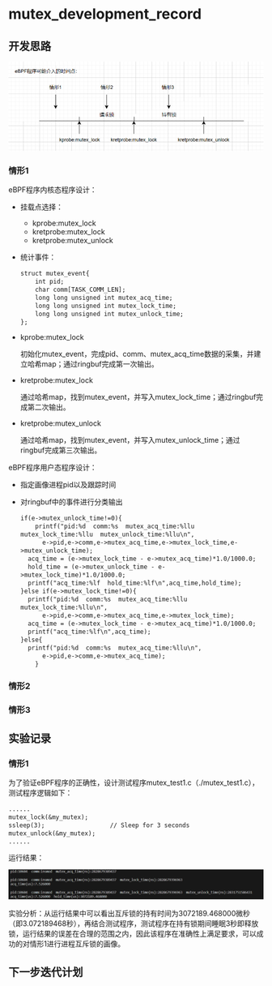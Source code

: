 # mutex_development_record

## 开发思路

<div align='center'><img src="../images/mutex_development.png"></div>

### 情形1

eBPF程序内核态程序设计：

- 挂载点选择：

  - kprobe:mutex_lock
  - kretprobe:mutex_lock
  - kretprobe:mutex_unlock

- 统计事件：

  ```
  struct mutex_event{
      int pid;
      char comm[TASK_COMM_LEN];
      long long unsigned int mutex_acq_time;
      long long unsigned int mutex_lock_time;
      long long unsigned int mutex_unlock_time;
  };
  ```

- kprobe:mutex_lock

  初始化mutex_event，完成pid、comm、mutex_acq_time数据的采集，并建立哈希map；通过ringbuf完成第一次输出。

- kretprobe:mutex_lock

  通过哈希map，找到mutex_event，并写入mutex_lock_time；通过ringbuf完成第二次输出。

- kretprobe:mutex_unlock

  通过哈希map，找到mutex_event，并写入mutex_unlock_time；通过ringbuf完成第三次输出。

eBPF程序用户态程序设计：

- 指定画像进程pid以及跟踪时间

- 对ringbuf中的事件进行分类输出

  ```
  if(e->mutex_unlock_time!=0){
      printf("pid:%d  comm:%s  mutex_acq_time:%llu  mutex_lock_time:%llu  mutex_unlock_time:%llu\n",
  		e->pid,e->comm,e->mutex_acq_time,e->mutex_lock_time,e->mutex_unlock_time);
  	acq_time = (e->mutex_lock_time - e->mutex_acq_time)*1.0/1000.0;
  	hold_time = (e->mutex_unlock_time - e->mutex_lock_time)*1.0/1000.0;
  	printf("acq_time:%lf  hold_time:%lf\n",acq_time,hold_time);
  }else if(e->mutex_lock_time!=0){
  	printf("pid:%d  comm:%s  mutex_acq_time:%llu  mutex_lock_time:%llu\n",
  		e->pid,e->comm,e->mutex_acq_time,e->mutex_lock_time);
  	acq_time = (e->mutex_lock_time - e->mutex_acq_time)*1.0/1000.0;
  	printf("acq_time:%lf\n",acq_time);
  }else{
  	printf("pid:%d  comm:%s  mutex_acq_time:%llu\n",
  		e->pid,e->comm,e->mutex_acq_time);
      }
  ```

### 情形2

### 情形3

## 实验记录

### 情形1

为了验证eBPF程序的正确性，设计测试程序mutex_test1.c（./mutex_test1.c），测试程序逻辑如下：

```
......
mutex_lock(&my_mutex);
ssleep(3); 					// Sleep for 3 seconds
mutex_unlock(&my_mutex);
......
```

运行结果：

<div align='center'><img src="../images/mutex_result1.png"></div>

实验分析：从运行结果中可以看出互斥锁的持有时间为3072189.468000微秒（即3.072189468秒），再结合测试程序，测试程序在持有锁期间睡眠3秒即释放锁，运行结果的误差在合理的范围之内，因此该程序在准确性上满足要求，可以成功的对情形1进行进程互斥锁的画像。

## 下一步迭代计划